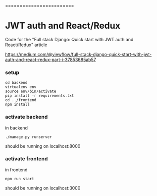 ========================
# JWT auth and React/Redux

Code for the "Full stack Django: Quick start with JWT auth and React/Redux" article


https://medium.com/@viewflow/full-stack-django-quick-start-with-jwt-auth-and-react-redux-part-i-37853685ab57

### setup

```
cd backend
virtualenv env
source env/bin/activate
pip install -r requirements.txt
cd ../frontend
npm install
```

### activate backend

in backend

```
./manage.py runserver
```

should be running on localhost:8000

### activate frontend

in frontend

```
npm run start
```

should be running on localhost:3000
